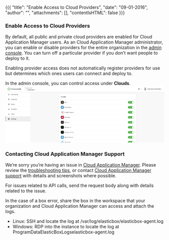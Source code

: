 {{{
"title": "Enable Access to Cloud Providers",
"date": "09-01-2016",
"author": "",
"attachments": [],
"contentIsHTML": false
}}}

### Enable Access to Cloud Providers
By default, all public and private cloud providers are enabled for Cloud Application Manager users. As an Cloud Application Manager administrator, you can enable or disable providers for the entire organization in the [admin console](./admin-overview.md). You can turn off a particular provider if you don’t want people to deploy to it.

Enabling provider access does not automatically register providers for use but determines which ones users can connect and deploy to.

In the admin console, you can control access under **Clouds**.
![admin-cloud1.png](../../images/cloud-application-manager/admin-cloud1.png)

### Contacting Cloud Application Manager Support

We’re sorry you’re having an issue in [Cloud Application Manager](https://www.ctl.io/cloud-application-manager/). Please review the [troubleshooting tips](../Troubleshooting/troubleshooting-tips.md), or contact [Cloud Application Manager support](mailto:incident@CenturyLink.com) with details and screenshots where possible.

For issues related to API calls, send the request body along with details related to the issue.

In the case of a box error, share the box in the workspace that your organization and Cloud Application Manager can access and attach the logs.
* Linux: SSH and locate the log at /var/log/elasticbox/elasticbox-agent.log
* Windows: RDP into the instance to locate the log at ProgramDataElasticBoxLogselasticbox-agent.log
